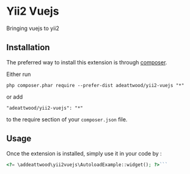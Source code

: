 Yii2 Vuejs
==========
Bringing vuejs to yii2

Installation
------------

The preferred way to install this extension is through [composer](http://getcomposer.org/download/).

Either run

```
php composer.phar require --prefer-dist adeattwood/yii2-vuejs "*"
```

or add

```
"adeattwood/yii2-vuejs": "*"
```

to the require section of your `composer.json` file.


Usage
-----

Once the extension is installed, simply use it in your code by  :

```php
<?= \addeattwood\yii2vuejs\AutoloadExample::widget(); ?>```